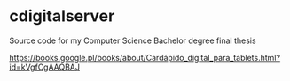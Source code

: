 # cdigitalserver
Source code for my Computer Science Bachelor degree final thesis

https://books.google.pl/books/about/Cardápido_digital_para_tablets.html?id=kVgfCgAAQBAJ
